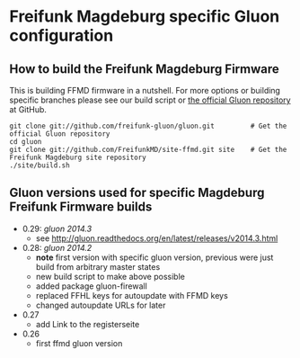 Freifunk Magdeburg specific Gluon configuration
===============================================

How to build the Freifunk Magdeburg Firmware
--------------------------------------------

This is building FFMD firmware in a nutshell. For more options or
building specific branches please see our build script or [the official
Gluon repository](https://github.com/freifunk-gluon/gluon) at GitHub.

    git clone git://github.com/freifunk-gluon/gluon.git         # Get the official Gluon repository
    cd gluon
    git clone git://github.com/FreifunkMD/site-ffmd.git site    # Get the Freifunk Magdeburg site repository
    ./site/build.sh

Gluon versions used for specific Magdeburg Freifunk Firmware builds
-------------------------------------------------------------------

* 0.29: *gluon 2014.3*
  * see http://gluon.readthedocs.org/en/latest/releases/v2014.3.html
* 0.28: *gluon 2014.2*
  * **note** first version with specific gluon version, previous were
    just build from arbitrary master states
  * new build script to make above possible
  * added package gluon-firewall
  * replaced FFHL keys for autoupdate with FFMD keys
  * changed autoupdate URLs for later
* 0.27
  * add Link to the registerseite
* 0.26
  * first ffmd gluon version
